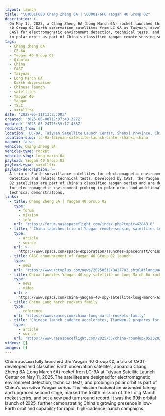 ```yaml
---
layout: launch
title: "\U0001F680 Chang Zheng 6A | \U0001F6F0 Yaogan 40 Group 02"
description: >-
  On May 11, 2025, a Chang Zheng 6A (Long March 6A) rocket launched three Yaogan
  40 Group 02 Earth observation satellites from LC-9A at Taiyuan, developed by
  CAST for electromagnetic environment detection, technical tests, and probing
  in polar orbit as part of China's classified Yaogan remote sensing series.
tags:
  - Chang Zheng 6A
  - CZ-6A
  - Yaogan 40 Group 02
  - Qianfan
  - China
  - CAST
  - Taiyuan
  - Long March 6A
  - Earth observation
  - Chinese launch
  - satellites
  - Yaogan 40
  - Yaogan
  - TSLC
  - satellite
date: '2025-05-11T13:27:00Z'
created: '2025-05-08T17:07:43.327Z'
updated: '2025-05-24T15:59:17.436Z'
redirect_from: []
location: 'LC-9A, Taiyuan Satellite Launch Center, Shanxi Province, China'
location-slug: lc-9a-taiyuan-satellite-launch-center-shanxi-china
manned: false
vehicle: Chang Zheng 6A
vehicle-type: rocket
vehicle-slug: long-march-6a
payload: Yaogan 40 Group 02
payload-type: satellite
payload-description: >-
  A trio of Earth surveillance satellites for electromagnetic environment
  detection and related technical tests. Developed by CAST, the Yaogan 40 Group
  02 satellites are part of China's classified Yaogan series and are designed
  for electromagnetic environment probing in polar orbit and additional
  technical demonstrations.
links:
  - title: Chang Zheng 6A | Yaogan 40 Group 02
    type:
      - forum
      - mission
      - info
    url: 'https://forum.nasaspaceflight.com/index.php?topic=62843.0'
  - title: ' China launches trio of Yaogan remote-sensing satellites to orbit (video) '
    type:
      - article
      - source
    url: >-
      https://www.space.com/space-exploration/launches-spacecraft/china-launches-trio-of-yaogan-remote-sensing-satellites-to-orbit-video
  - title: CASC announcement of Yaogan 40 Group 02 launch
    type:
      - news
    url: 'https://www.cctvplus.com/news/20250511/8427782.shtml#!language=1'
  - title: China launches Yaogan 40 spy satellite on Long March 6A rocket (video)
    type:
      - news
      - video
    url: >-
      https://www.space.com/china-yaogan-40-spy-satellite-long-march-6a-launch-video
  - title: China Long March rockets family
    type:
      - reference
    url: 'https://www.space.com/china-long-march-rockets-family'
  - title: 'Chinese launch cadence accelerates, Tianwen-2 prepares for launch'
    type:
      - article
      - source
    url: 'https://www.nasaspaceflight.com/2025/05/china-roundup-05232025/'
videos: []
images: []
---
```

China successfully launched the Yaogan 40 Group 02, a trio of CAST-developed and classified Earth observation satellites, aboard a Chang Zheng 6A (Long March 6A) rocket from LC-9A at Taiyuan Satellite Launch Center on May 11, 2025. The satellites are designed for electromagnetic environment detection, technical tests, and probing in polar orbit as part of China's secretive Yaogan series. The mission featured an extended fairing and upgraded second stage, marked the 574th mission of the Long March rocket series, and set a new pad turnaround record. It was the 99th orbital launch of 2025, further demonstrating China's growing presence in low-Earth orbit and capability for rapid, high-cadence launch campaigns.
